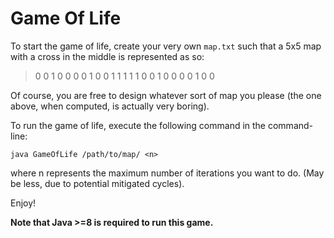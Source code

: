 # Game Of Life

To start the game of life, create your very own `map.txt` such that a 5x5 map with a cross in the middle is represented as so:

> 0 0 1 0 0
> 0 0 1 0 0
> 1 1 1 1 1
> 0 0 1 0 0
> 0 0 1 0 0

Of course, you are free to design whatever sort of map you please (the one above, when computed, is actually very boring).

To run the game of life, execute the following command in the command-line:

    java GameOfLife /path/to/map/ <n>
where n represents the maximum number of iterations you want to do. (May be less, due to potential mitigated cycles).

Enjoy!

**Note that Java >=8 is required to run this game.**
